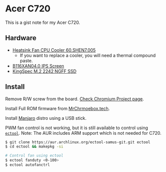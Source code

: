 # Acer C720

This is a gist note for my Acer C720.

## Hardware

- [Heatsink Fan CPU Cooler 60.SHEN7.005](https://www.amazon.com/gp/product/B00Q3K41VA/ref=ppx_yo_dt_b_asin_title_o05_s00?ie=UTF8&psc=1)
  - If you want to replace a cooler, you will need a thermal compound paste.
- [B116XAN04.0 IPS Screen](https://s.click.aliexpress.com/e/_dULI1rF)
- [KingSpec M.2 2242 NGFF SSD](https://s.click.aliexpress.com/e/_dTuxVuV)

## Install

Remove R/W screw from the board. [Check Chromium Project page](https://www.chromium.org/chromium-os/developer-information-for-chrome-os-devices/acer-c720-chromebook#TOC-What-s-Inside-).

Install Full ROM firmware from [MrChrmoebox.tech](https://mrchromebox.tech).

Install [Manjaro](https://manjaro.org) distro using a USB stick.

PWM fan control is not working, but it is still available to control using [`ectool`](https://aur.archlinux.org/packages/ectool-samus-git/). Note: The AUR includes ARM support which is not needed for C720.

```bash
$ git clone https://aur.archlinux.org/ectool-samus-git.git ectool
$ cd ectool && makepkg -si

# Control fan using ectool
$ ectool fanduty <0-100>
$ ectool autofanctrl
```

